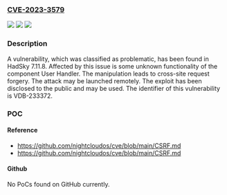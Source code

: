 ### [CVE-2023-3579](https://cve.mitre.org/cgi-bin/cvename.cgi?name=CVE-2023-3579)
![](https://img.shields.io/static/v1?label=Product&message=HadSky&color=blue)
![](https://img.shields.io/static/v1?label=Version&message=%3D%207.11.8%20&color=brighgreen)
![](https://img.shields.io/static/v1?label=Vulnerability&message=CWE-352%20Cross-Site%20Request%20Forgery&color=brighgreen)

### Description

A vulnerability, which was classified as problematic, has been found in HadSky 7.11.8. Affected by this issue is some unknown functionality of the component User Handler. The manipulation leads to cross-site request forgery. The attack may be launched remotely. The exploit has been disclosed to the public and may be used. The identifier of this vulnerability is VDB-233372.

### POC

#### Reference
- https://github.com/nightcloudos/cve/blob/main/CSRF.md
- https://github.com/nightcloudos/cve/blob/main/CSRF.md

#### Github
No PoCs found on GitHub currently.

